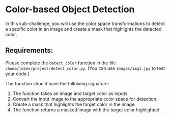 # Color-based Object Detection
In this sub-challenge, you will use the color space transformations to detect a specific color in an image and create a mask that highlights the detected color.

## Requirements:

Please complete the `detect_color` function in the file `/home/labex/project/detect_color.py`.
(You can use `images/img1.jpg` to test your code.)

The function should have the following signature:

1. The function takes an image and target color as inputs.
2. Convert the input image to the appropriate color space for detection.
3. Create a mask that highlights the target color in the image.
4. The function returns a masked image with the target color highlighted.
